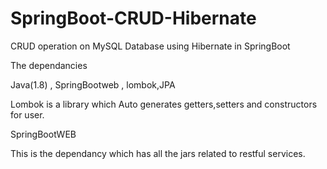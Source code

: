 # SpringBoot-CRUD-Hibernate
CRUD operation on MySQL Database using Hibernate  in SpringBoot

The dependancies

Java(1.8) ,
SpringBootweb , 
lombok,JPA

Lombok is a library which Auto generates getters,setters and constructors for user.


SpringBootWEB

This is the dependancy which has all the jars related to restful services.
